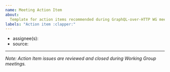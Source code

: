 ```yaml
---
name: Meeting Action Item
about:
  Template for action items recommended during GraphQL-over-HTTP WG meetings.
labels: "Action item :clapper:"
---
```


<!-- description -->

- assignee(s): <!-- @mention, @mention -->
- source: <!-- link to meeting notes -->

---

_Note: Action Item issues are reviewed and closed during Working Group
meetings._
